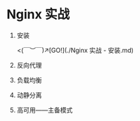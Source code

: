 # Nginx 实战

1.   安装

     <(￣︶￣)↗[GO!](./Nginx 实战 - 安装.md)

2.   反向代理

3.   负载均衡

4.   动静分离

5.   高可用——主备模式

